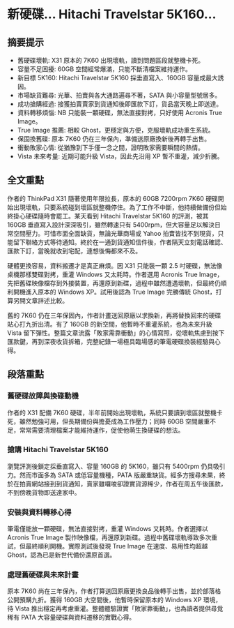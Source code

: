 # 新硬碟… Hitachi Travelstar 5K160…

## 摘要提示
- 舊硬碟壞軌: X31 原本的 7K60 出現壞軌，讀到問題區段就整機卡死。
- 容量不足困擾: 60GB 空間經常爆滿，只能不斷清檔案維持運作。
- 新目標 5K160: Hitachi Travelstar 5K160 採垂直寫入、160GB 容量成最大誘因。
- 市場缺貨難尋: 光華、拍賣與各大通路遍尋不著，SATA 與小容量型號居多。
- 成功搶購經過: 接獲拍賣賣家到貨通知後即匯款下訂，貨品當天晚上即送達。
- 資料轉移煩惱: NB 只能裝一顆硬碟，無法直接對拷，只好使用 Acronis True Image。
- True Image 推薦: 相較 Ghost，更穩定與方便，克服壞軌成功重生系統。
- 保固換舊碟: 原本 7K60 仍在三年保內，準備送原廠換新後再轉手出售。
- 衝動敗家心情: 從猶豫到下手僅一念之間，證明敗家需要瞬間的熱情。
- Vista 未來考量: 近期可能升級 Vista，因此先沿用 XP 暫不重灌，減少折騰。

## 全文重點
作者的 ThinkPad X31 隨著使用年限拉長，原本的 60GB 7200rpm 7K60 硬碟開始出現壞軌，只要系統碰到壞區就整機停住。為了工作不中斷，他持續做備份但始終掛心硬碟隨時會罷工。某天看到 Hitachi Travelstar 5K160 的評測，被其 160GB 垂直寫入設計深深吸引，雖然轉速只有 5400rpm，但大容量足以解決日常空間壓力。可惜市面全面缺貨，無論光華商場或 Yahoo 拍賣皆找不到現貨，只能留下聯絡方式等待通知。終於在一通到貨通知信件後，作者隔天立刻電話確認、匯款下訂，當晚就收到宅配，連想後悔都來不及。

硬體更換容易，資料搬遷才是真正麻煩。因 X31 只能裝一顆 2.5 吋硬碟，無法像桌機那樣雙碟對拷，重灌 Windows 又太耗時。作者選用 Acronis True Image，先把舊碟映像檔存到外接裝置，再還原到新碟，過程中雖然遭遇壞軌，但最終仍順利開機進入原本的 Windows XP。試用後認為 True Image 完勝傳統 Ghost，打算另開文章詳述比較。

舊的 7K60 仍在三年保固內，作者計畫送回原廠以求換新，再將替換回來的硬碟貼心打九折出清。有了 160GB 的新空間，他暫時不重灌系統，也為未來升級 Vista 留下彈性。整篇文章流露「敗家需靠衝動」的心情寫照，從壞軌焦慮到按下匯款鍵，再到深夜收貨拆箱，完整紀錄一場極具臨場感的筆電硬碟換裝經驗與心得。

## 段落重點
### 舊硬碟故障與換碟動機
作者的 X31 配備 7K60 硬碟，半年前開始出現壞軌，系統只要讀到壞區就整機卡死，雖然勉強可用，但長期備份與擔憂成為工作壓力；同時 60GB 空間嚴重不足，常常需要清理檔案才能維持運作，促使他萌生換硬碟的想法。

### 搶購 Hitachi Travelstar 5K160
瀏覽評測後鎖定採垂直寫入、容量 160GB 的 5K160，雖只有 5400rpm 仍具吸引力。然而市面多為 SATA 或低容量機種，PATA 版嚴重缺貨。經多方搜尋未果，終於在拍賣網站接到到貨通知，賣家雖囉唆卻證實貨源稀少，作者在周五午後匯款，不到傍晚貨物即送達家中。

### 安裝與資料轉移心得
筆電僅能放一顆硬碟，無法直接對拷，重灌 Windows 又耗時。作者選擇以 Acronis True Image 製作映像檔，再還原到新碟。過程中舊碟壞軌導致多次重試，但最終順利開機。實際測試後發現 True Image 在速度、易用性均超越 Ghost，認為已是新世代備份還原首選。

### 處理舊硬碟與未來計畫
原本 7K60 尚在三年保內，作者打算送回原廠更換良品後轉手出售，並於部落格公開預購九折。獲得 160GB 大空間後，他暫時保留原本的 Windows XP 環境，待 Vista 推出穩定再考慮重灌。整體體驗證實「敗家靠衝動」，也為讀者提供尋覓稀有 PATA 大容量硬碟與資料遷移的實戰心得。